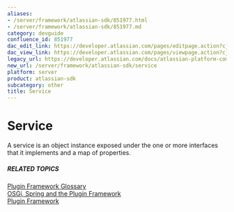 ```yaml
---
aliases:
- /server/framework/atlassian-sdk/851977.html
- /server/framework/atlassian-sdk/851977.md
category: devguide
confluence_id: 851977
dac_edit_link: https://developer.atlassian.com/pages/editpage.action?cjm=wozere&pageId=851977
dac_view_link: https://developer.atlassian.com/pages/viewpage.action?cjm=wozere&pageId=851977
legacy_url: https://developer.atlassian.com/docs/atlassian-platform-common-components/plugin-framework/plugin-framework-glossary/service-glossary-entry
new_url: /server/framework/atlassian-sdk/service
platform: server
product: atlassian-sdk
subcategory: other
title: Service
---
```

# Service

A service is an object instance exposed under the one or more interfaces that it implements and a map of properties.

##### RELATED TOPICS

[Plugin Framework Glossary](/server/framework/atlassian-sdk/plugin-framework-glossary)  
[OSGi, Spring and the Plugin Framework](/server/framework/atlassian-sdk/852146.html)  
[Plugin Framework](https://developer.atlassian.com/display/PLUGINFRAMEWORK/Plugin+Framework)















































































































































































































































